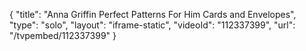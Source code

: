 {
    "title": "Anna Griffin Perfect Patterns For Him Cards and Envelopes",
    "type": "solo",
    "layout": "iframe-static",
    "videoId": "112337399",
    "url": "\/tvpembed\/112337399"
}